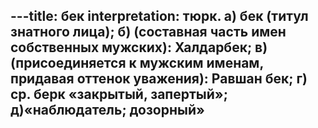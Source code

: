 ---title: бек
interpretation: тюрк. а) бек (титул знатного лица); б) (составная часть имен собственных мужских): Халдарбек; в) (присоединяется к мужским именам, придавая оттенок уважения): Равшан бек; г) ср. берк «закрытый, запертый»; д)«наблюдатель; дозорный»
---
